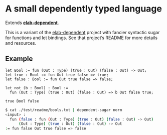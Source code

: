 # A small dependently typed language

Extends [**elab-dependent**](../elab-dependent).

This is a variant of the [elab-dependent](../elab-dependent/) project with
fancier syntactic sugar for functions and let bindings. See that project’s
README for more details and resources.

## Example

<!-- $MDX file=test/readme/bools.txt -->
```
let Bool := fun (Out : Type) (true : Out) (false : Out) -> Out;
let true : Bool := fun Out true false => true;
let false : Bool := fun Out true false => false;

let not (b : Bool) : Bool :=
  fun (Out : Type) (true : Out) (false : Out) => b Out false true;

true Bool false
```

```sh
$ cat ./test/readme/bools.txt | dependent-sugar norm
<input> :
  fun (false : fun (Out : Type) (true : Out) (false : Out) -> Out)
      (Out : Type) (true : Out) (false : Out) -> Out
:= fun false Out true false => false
```
